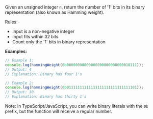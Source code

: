 Given an unsigned integer `n`, return the number of '1' bits in its binary representation (also known as Hamming weight).

Rules:
- Input is a non-negative integer
- Input fits within 32 bits
- Count only the '1' bits in binary representation

**Examples:**
```typescript
// Example 1:
console.log(hammingWeight(0b00000000000000000000000000010111));
// Output: 4
// Explanation: Binary has four 1's

// Example 2:
console.log(hammingWeight(0b01111111111111111111111111111101));
// Output: 30
// Explanation: Binary has thirty 1's
```

Note: In TypeScript/JavaScript, you can write binary literals with the `0b` prefix, but the function will receive a regular number.
